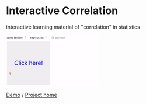 # Interactive Correlation

interactive learning material of "correlation" in statistics

<img src="movie.gif" width="50%">

[Demo](https://kaorahi.github.io/interactive_correlation/corr.html) / [Project home](https://github.com/kaorahi/interactive_correlation)
